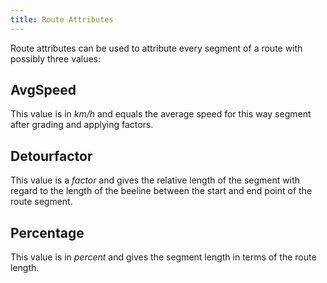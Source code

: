 ```yaml
---
title: Route Attributes
---
```


Route attributes can be used to attribute every segment of a route with possibly three values:

## AvgSpeed

This value is in _km/h_ and equals the average speed for this way segment after grading and applying factors.

## Detourfactor

This value is a _factor_ and gives the relative length of the segment with
regard to the length of the beeline between the start and end point of the
route segment.

## Percentage

This value is in _percent_ and gives the segment length in terms of the route
length. 
